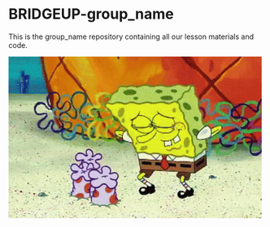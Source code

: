 # BRIDGEUP-group_name
This is the group_name repository containing all our lesson materials and code. 

![](spongebob.gif)
